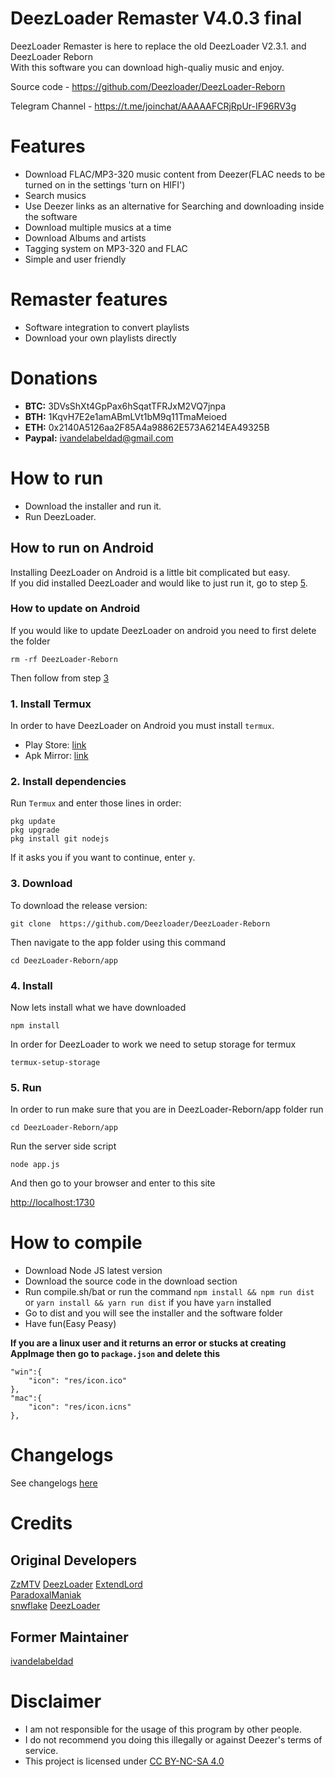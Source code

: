 # DeezLoader Remaster V4.0.3 final
DeezLoader Remaster is here to replace the old DeezLoader V2.3.1. and DeezLoader Reborn<br/>
With this software you can download high-qualiy music and enjoy.

Source code - https://github.com/Deezloader/DeezLoader-Reborn<br/>

Telegram Channel - https://t.me/joinchat/AAAAAFCRjRpUr-IF96RV3g

# Features
- Download FLAC/MP3-320 music content from Deezer(FLAC needs to be turned on in the settings 'turn on HIFI')
- Search musics
- Use Deezer links as an alternative for Searching and downloading inside the software
- Download multiple musics at a time
- Download Albums and artists
- Tagging system on MP3-320 and FLAC
- Simple and user friendly

# Remaster features
- Software integration to convert playlists
- Download your own playlists directly

# Donations
- **BTC:** 3DVsShXt4GpPax6hSqatTFRJxM2VQ7jnpa
- **BTH:** 1KqvH7E2e1amABmLVt1bM9q11TmaMeioed
- **ETH:** 0x2140A5126aa2F85A4a98862E573A6214EA49325B
- **Paypal:** ivandelabeldad@gmail.com

# How to run
- Download the installer and run it.
- Run DeezLoader.

## How to run on Android

Installing DeezLoader on Android is a little bit complicated but easy.<br/>
If you did installed DeezLoader and would like to just run it, go to step [5](https://github.com/Deezloader/DeezLoader-Reborn#5-run).

### How to update on Android

If you would like to update DeezLoader on android you need to first delete the folder

```
rm -rf DeezLoader-Reborn
```

Then follow from step [3](https://github.com/Deezloader/DeezLoader-Reborn#3-download)

### 1. Install Termux
In order to have DeezLoader on Android you must install `termux`.
- Play Store: [link](https://play.google.com/store/apps/details?id=com.termux)
- Apk Mirror: [link](https://www.apkmirror.com/apk/fredrik-fornwall/termux)

### 2. Install dependencies
Run `Termux` and enter those lines in order:
```
pkg update
pkg upgrade
pkg install git nodejs
```
If it asks you if you want to continue, enter `y`.

### 3. Download


To download the release version:
```
git clone  https://github.com/Deezloader/DeezLoader-Reborn
```
Then navigate to the app folder using this command
```
cd DeezLoader-Reborn/app
```

### 4. Install

Now lets install what we have downloaded
```
npm install
```
In order for DeezLoader to work we need to setup storage for termux
```
termux-setup-storage
```

### 5. Run

In order to run make sure that you are in DeezLoader-Reborn/app folder run
```
cd DeezLoader-Reborn/app
```

Run the server side script
```
node app.js
```

And then go to your browser and enter to this site

[http://localhost:1730](http://localhost:1730)

# How to compile
- Download Node JS latest version
- Download the source code in the download section
- Run compile.sh/bat or run the command `npm install && npm run dist` or `yarn install && yarn run dist` if you have `yarn` installed
- Go to dist and you will see the installer and the software folder
- Have fun(Easy Peasy)

**If you are a linux user and it returns an error or stucks at creating AppImage then go to `package.json` and delete this**

```
"win":{
	"icon": "res/icon.ico"
},
"mac":{
	"icon": "res/icon.icns"
},
```

# Changelogs
See changelogs [here](https://github.com/ivandelabeldad/deezloader-remaster/CHANGELOG)

# Credits
## Original Developers
[ZzMTV](https://boerse.to/members/zzmtv.3378614/)
[DeezLoader](https://t.me/joinchat/AAAAAFCRjRpUr-IF96RV3g)
[ExtendLord](https://github.com/ExtendLord)<br/>
[ParadoxalManiak](https://github.com/ParadoxalManiak)<br/>
[snwflake](https://github.com/snwflake)
[DeezLoader](https://t.me/joinchat/AAAAAFCRjRpUr-IF96RV3g)
## Former Maintainer
[ivandelabeldad](https://github.com/ivandelabeldad)

# Disclaimer
- I am not responsible for the usage of this program by other people.
- I do not recommend you doing this illegally or against Deezer's terms of service.
- This project is licensed under [CC BY-NC-SA 4.0](https://creativecommons.org/licenses/by-nc-sa/4.0/)
